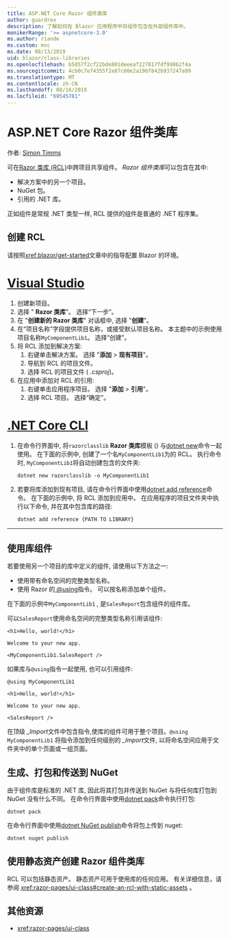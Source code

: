 ```yaml
---
title: ASP.NET Core Razor 组件类库
author: guardrex
description: 了解如何在 Blazor 应用程序中将组件包含在外部组件库中。
monikerRange: '>= aspnetcore-3.0'
ms.author: riande
ms.custom: mvc
ms.date: 08/13/2019
uid: blazor/class-libraries
ms.openlocfilehash: b5857f2cf22bde801deeeaf227817fdf99862f4a
ms.sourcegitcommit: 4cb0c7e74355f2e87c60e2a196f842b937247a99
ms.translationtype: MT
ms.contentlocale: zh-CN
ms.lasthandoff: 08/16/2019
ms.locfileid: "69545781"
---
```

# <a name="aspnet-core-razor-components-class-libraries"></a>ASP.NET Core Razor 组件类库

作者: [Simon Timms](https://github.com/stimms)

可在[Razor 类库 (RCL)](xref:razor-pages/ui-class)中跨项目共享组件。 *Razor 组件类库*可以包含在其中:

* 解决方案中的另一个项目。
* NuGet 包。
* 引用的 .NET 库。

正如组件是常规 .NET 类型一样, RCL 提供的组件是普通的 .NET 程序集。

## <a name="create-an-rcl"></a>创建 RCL

请按照<xref:blazor/get-started>文章中的指导配置 Blazor 的环境。

# <a name="visual-studiotabvisual-studio"></a>[Visual Studio](#tab/visual-studio)

1. 创建新项目。
1. 选择 " **Razor 类库**"。 选择“下一步”。
1. 在 "**创建新的 Razor 类库**" 对话框中, 选择 "**创建**"。
1. 在“项目名称”字段提供项目名称，或接受默认项目名称。 本主题中的示例使用项目名称`MyComponentLib1`。 选择“创建”。
1. 将 RCL 添加到解决方案:
   1. 右键单击解决方案。 选择 "**添加** > **现有项目**"。
   1. 导航到 RCL 的项目文件。
   1. 选择 RCL 的项目文件 ( *.csproj*)。
1. 在应用中添加对 RCL 的引用:
   1. 右键单击应用程序项目。 选择 "**添加** > **引用**"。
   1. 选择 RCL 项目。 选择“确定”。

# <a name="net-core-clitabnetcore-cli"></a>[.NET Core CLI](#tab/netcore-cli)

1. 在命令行界面中, 将`razorclasslib` **Razor 类库**模板 () 与[dotnet new](/dotnet/core/tools/dotnet-new)命令一起使用。 在下面的示例中, 创建了一个名`MyComponentLib1`为的 RCL。 执行命令时, `MyComponentLib1`将自动创建包含的文件夹:

   ```console
   dotnet new razorclasslib -o MyComponentLib1
   ```

1. 若要将库添加到现有项目, 请在命令行界面中使用[dotnet add reference](/dotnet/core/tools/dotnet-add-reference)命令。 在下面的示例中, 将 RCL 添加到应用中。 在应用程序的项目文件夹中执行以下命令, 并在其中包含库的路径:

   ```console
   dotnet add reference {PATH TO LIBRARY}
   ```

---

## <a name="consume-a-library-component"></a>使用库组件

若要使用另一个项目的库中定义的组件, 请使用以下方法之一:

* 使用带有命名空间的完整类型名称。
* 使用 Razor 的[ \@using](xref:mvc/views/razor#using)指令。 可以按名称添加单个组件。

在下面的示例中`MyComponentLib1` , 是`SalesReport`包含组件的组件库。

可以`SalesReport`使用命名空间的完整类型名称引用该组件:

```cshtml
<h1>Hello, world!</h1>

Welcome to your new app.

<MyComponentLib1.SalesReport />
```

如果库与`@using`指令一起使用, 也可以引用组件:

```cshtml
@using MyComponentLib1

<h1>Hello, world!</h1>

Welcome to your new app.

<SalesReport />
```

在顶级 *_Import*文件中包含指令,使库的组件可用于整个项目。`@using MyComponentLib1` 将指令添加到任何级别的 *_Import*文件, 以将命名空间应用于文件夹中的单个页面或一组页面。

## <a name="build-pack-and-ship-to-nuget"></a>生成、打包和传送到 NuGet

由于组件库是标准的 .NET 库, 因此将其打包并传送到 NuGet 与将任何库打包到 NuGet 没有什么不同。 在命令行界面中使用[dotnet pack](/dotnet/core/tools/dotnet-pack)命令执行打包:

```console
dotnet pack
```

在命令行界面中使用[dotnet NuGet publish](/dotnet/core/tools/dotnet-nuget-push)命令将包上传到 nuget:

```console
dotnet nuget publish
```

## <a name="create-a-razor-components-class-library-with-static-assets"></a>使用静态资产创建 Razor 组件类库

RCL 可以包括静态资产。 静态资产可用于使用库的任何应用。 有关详细信息，请参阅 <xref:razor-pages/ui-class#create-an-rcl-with-static-assets> 。

## <a name="additional-resources"></a>其他资源

* <xref:razor-pages/ui-class>
